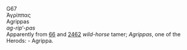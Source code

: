 G67  
Ἀγρίππας  
Agrippas  
*ag-rip‘-pas*  
Apparently from [66](g0066) and [2462](g2462) *wild-horse* tamer;
*Agrippas*, one of the Herods: - Agrippa.  
